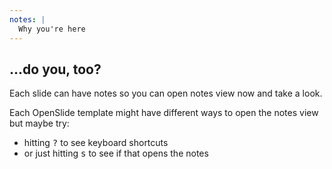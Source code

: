 ```yaml
---
notes: |
  Why you're here
---
```


## ...do you, too?

Each slide can have notes so you can open notes view now and take a look.

Each OpenSlide template might have different ways to open the notes view but maybe try:

- hitting <kbd>?</kbd> to see keyboard shortcuts
- or just hitting <kbd>s</kbd> to see if that opens the notes
